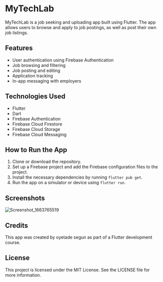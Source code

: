 <h1>MyTechLab</h1>

<p>MyTechLab is a job seeking and uploading app built using Flutter. The app allows users to browse and apply to job postings, as well as post their own job listings.</p>

<h2>Features</h2>

<ul>
  <li>User authentication using Firebase Authentication</li>
  <li>Job browsing and filtering</li>
  <li>Job posting and editing</li>
  <li>Application tracking</li>
  <li>In-app messaging with employers</li>
</ul>

<h2>Technologies Used</h2>

<ul>
  <li>Flutter</li>
  <li>Dart</li>
  <li>Firebase Authentication</li>
  <li>Firebase Cloud Firestore</li>
  <li>Firebase Cloud Storage</li>
  <li>Firebase Cloud Messaging</li>
</ul>

<h2>How to Run the App</h2>

<ol>
  <li>Clone or download the repository.</li>
  <li>Set up a Firebase project and add the Firebase configuration files to the project.</li>
  <li>Install the necessary dependencies by running <code>flutter pub get</code>.</li>
  <li>Run the app on a simulator or device using <code>flutter run</code>.</li>
</ol>

<h2>Screenshots</h2>

![Screenshot_1663765519](https://user-images.githubusercontent.com/21319815/229286065-2e8c8d88-3b7b-419a-8602-78cdd0308ead.png)


<h2>Credits</h2>

<p>This app was created by oyetade segun as part of a Flutter development course.</p>

<h2>License</h2>

<p>This project is licensed under the MIT License. See the LICENSE file for more information.</p>
